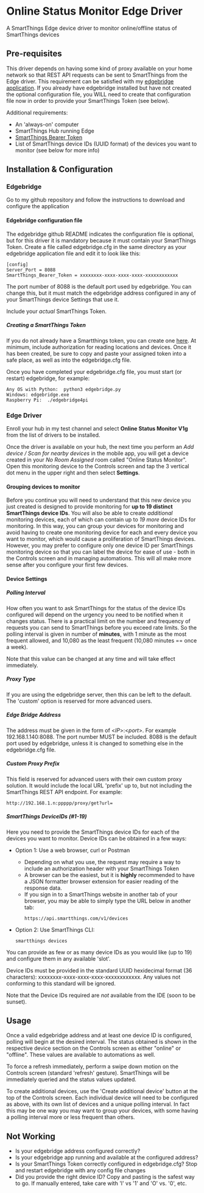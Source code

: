 # Online Status Monitor Edge Driver
A SmartThings Edge device driver to monitor online/offline status of SmartThings devices

## Pre-requisites
This driver depends on having some kind of proxy available on your home network so that REST API requests can be sent to SmartThings from the Edge driver.  This requirement can be satisfied with my [edgebridge application](https://github.com/toddaustin07/edgebridge).  If you already have edgebridge installed but have not created the optional configuration file, you WILL need to create that configuration file now in order to provide your SmartThings Token (see below).

Additional requirements:
* An 'always-on' computer
* SmartThings Hub running Edge
* [SmartThings Bearer Token](https://account.smartthings.com/tokens)
* List of SmartThings device IDs (UUID format) of the devices you want to monitor (see below for more info)

## Installation & Configuration
### Edgebridge
Go to my github repository and follow the instructions to download and configure the application 
#### Edgebridge configuration file
The edgebridge github README indicates the configuration file is optional, but for this driver it is mandatory because it must contain your SmartThings Token.  Create a file called edgebridge.cfg in the same directory as your edgebridge application file and edit it to look like this:
```
[config]
Server_Port = 8088
SmartThings_Bearer_Token = xxxxxxxx-xxxx-xxxx-xxxx-xxxxxxxxxxxx
```
The port number of 8088 is the default port used by edgebridge.  You can change this, but it must match the edgebridge address configured in any of your SmartThings device Settings that use it.

Include your *actual* SmartThings Token.  

##### Creating a SmartThings Token
If you do not already have a Smartthings token, you can create one [here](https://account.smartthings.com/tokens).  At minimum, include authorization for reading locations and devices.  Once it has been created, be sure to copy and paste your assigned token into a safe place, as well as into the edgebridge.cfg file.

Once you have completed your edgebridge.cfg file, you must start (or restart) edgebridge, for example:
```
Any OS with Python:  python3 edgebridge.py
Windows: edgebridge.exe
Raspberry Pi:  ./edgebridge4pi
```

### Edge Driver
Enroll your hub in my test channel and select **Online Status Monitor V1g** from the list of drivers to be installed.

Once the driver is available on your hub, the next time you perform an *Add device / Scan for nearby devices* in the mobile app, you will get a device created in your *No Room Assigned* room called "Online Status Monitor".  Open this monitoring device to the Controls screen and tap the 3 vertical dot menu in the upper right and then select **Settings**.

#### Grouping devices to monitor

Before you continue you will need to understand that this new device you just created is designed to provide monitoring for **up to 19 distinct SmartThings device IDs**.  You will also be able to create *additional* monitoring devices, each of which can contain up to *19 more* device IDs for monitoring.  In this way, you can group your devices for monitoring and avoid having to create one monitoring device for each and every device you want to monitor, which would cause a proliferation of SmartThings devices.  However, you may prefer to configure only one device ID per SmartThings monitoring device so that you can label the device for ease of use - both in the Controls screen and in managing automations.  This will all make more sense after you configure your first few devices.

#### Device Settings

##### Polling Interval
How often you want to ask SmartThings for the status of the device IDs configured will depend on the urgency you need to be notified when it changes status.  There is a practical limit on the number and frequency of requests you can send to SmartThings before you exceed rate limits.  So the polling interval is given in number of **minutes**, with 1 minute as the most frequent allowed, and 10,080 as the least frequent (10,080 minutes == once a week).

Note that this value can be changed at any time and will take effect immediately.

##### Proxy Type
If you are using the edgebridge server, then this can be left to the default.  The 'custom' option is reserved for more advanced users.

##### Edge Bridge Address
The address must be given in the form of \<*IP*>:\<*port*>.  For example 192.168.1.140:8088.  The port number MUST be included.  8088 is the default port used by edgebridge, unless it is changed to something else in the edgebridge.cfg file.

##### Custom Proxy Prefix
This field is reserved for advanced users with their own custom proxy solution.  It would include the local URL 'prefix' up to, but not including the SmartThings REST API endpoint.  For example:
```
http://192.168.1.n:ppppp/proxy/get?url=
```
##### SmartThings DeviceIDs (#1-19)
Here you need to provide the SmartThings device IDs for each of the devices you want to monitor.  Device IDs can be obtained in a few ways:
* Option 1: Use a web browser, curl or Postman
  * Depending on what you use, the request may require a way to include an authorization header with your SmartThings Token
  * A browser can be the easiest, but it is **highly** recommended to have a JSON formatter browser extension for easier reading of the response data.
  * If you sign in to a SmartThings website in another tab of your browser, you may be able to simply type the URL below in another tab:
    ```
    https://api.smartthings.com/v1/devices
    ```
    
* Option 2: Use SmartThings CLI:
  ```
  smartthings devices
  ```

You can provide as few or as many device IDs as you would like (up to 19) and configure them in any available 'slot'.

Device IDs must be provided in the standard UUID hexidecimal format (36 characters): xxxxxxxx-xxxx-xxxx-xxxx-xxxxxxxxxxxx.  Any values not conforming to this standard will be ignored.

Note that the Device IDs required are *not* available from the IDE (soon to be sunset).

## Usage
Once a valid edgebridge address and at least one device ID is configured, polling will begin at the desired interval.  The status obtained is shown in the respective device section on the Controls screen as either "online" or "offline".  These values are available to automations as well.

To force a refresh immediately, perform a swipe down motion on the Controls screen (standard 'refresh' gesture).  SmartThings will be immediately queried and the status values updated.

To create additional devices, use the 'Create additional device' button at the top of the Controls screen.  Each individual device will need to be configured as above, with its own list of devices and a unique polling interval.  In fact this may be one way you may want to group your devices, with some having a polling interval more or less frequent than others.


## Not Working
* Is your edgebridge address configured correctly?
* Is your edgebridge app running and available at the configured address?
* Is your SmartThings Token correctly configured in edgebridge.cfg?  Stop and restart edgebridge with any config file changes
* Did you provide the right device ID?  Copy and pasting is the safest way to go.  If manually entered, take care with 'l' vs '1' and 'O' vs. '0', etc.
